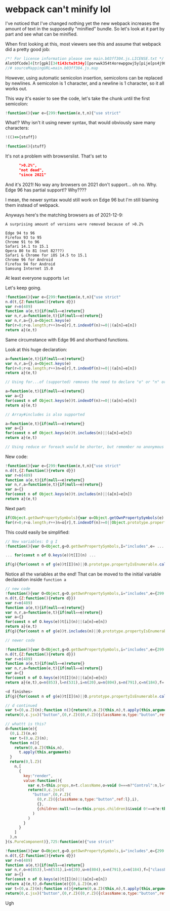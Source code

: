 # webpack can't minify lol

I've noticed that I've changed nothing yet the new webpack increases the amount of text in the supposedly "minified" bundle.
So let's look at it part by part and see what can be minified.

When first looking at this, most viewers see this and assume that webpack did a pretty good job:

```js
/*! For license information please see main.b03ff304.js.LICENSE.txt */
AlotOfCode]4[tr[gpk][34ti43ctw3t34y][porwwk354t4orewpgowj5y[pije[ps4j90gjspg[o[5ph5w]phoj5s[0h5r'5ohkthw45h[w0h]po53j4]3otgjes]43poj
//# sourceMappingURL=main.b03ff304.js.map
```

However, using automatic semicolon insertion, semicolons can be replaced by newlines.
A semicolon is 1 character, and a newline is 1 character, so it all works out.

This way it's easier to see the code, let's take the chunk until the first semicolon:

```js
!function(){var e={299:function(e,t,n){"use strict"
```

What!? Why isn't it using newer syntax, that would obviously save many characters:

```js
!(()=>{stuff})

!function(){stuff}
```

It's not a problem with browserslist. That's set to

```json
      ">0.2%",
      "not dead",
      "since 2021"
```

And it's 2021! No way any browsers on 2021 don't support... oh no. Why. Edge 96 has partial support!?
Why????

I mean, the newer syntax would still work on Edge 96 but I'm still blaming them instead of webpack.

Anyways here's the matching browsers as of 2021-12-9:
```
A surprising amount of versions were removed because of >0.2%

Edge 94 to 96
Firefox 93 to 95
Chrome 91 to 96
Safari 14.1 to 15.1
Opera 80 to 81 (not 82???)
Safari & Chrome for iOS 14.5 to 15.1
Chrome 96 for Android
Firefox 94 for Android
Samsung Internet 15.0
```

At least everyone supports `let`

Let's keep going.

```js
!function(){var e={299:function(e,t,n){"use strict"
n.d(t,{Z:function(){return d}})
var r=n(489)
function a(e,t){if(null==e)return{}
var n,r,a=function(e,t){if(null==e)return{}
var n,r,a={},o=Object.keys(e)
for(r=0;r<o.length;r++)n=o[r],t.indexOf(n)>=0||(a[n]=e[n])
return a}(e,t)
```

Same circumstance with Edge 96 and shorthand functions.

Look at this huge declaration:

```js
a=function(e,t){if(null==e)return{}
var n,r,a={},o=Object.keys(e)
for(r=0;r<o.length;r++)n=o[r],t.indexOf(n)>=0||(a[n]=e[n])
return a}(e,t)

// Using for...of (supported) removes the need to declare "o" or "n" or "r"

a=function(e,t){if(null==e)return{}
var a={}
for(const n of Object.keys(e))t.indexOf(n)>=0||(a[n]=e[n])
return a}(e,t)

// Array#includes is also supported

a=function(e,t){if(null==e)return{}
var a={}
for(const n of Object.keys(e))t.includes(n)||(a[n]=e[n])
return a}(e,t)

// Using reduce or foreach would be shorter, but remember no anonymous functions.
```

New code:

```js
!function(){var e={299:function(e,t,n){"use strict"
n.d(t,{Z:function(){return d}})
var r=n(489)
function a(e,t){if(null==e)return{}
var n,r,a=function(e,t){if(null==e)return{}
var a={}
for(const n of Object.keys(e))t.includes(n)||(a[n]=e[n])
return a}(e,t)
```

Next part:

```js
if(Object.getOwnPropertySymbols){var o=Object.getOwnPropertySymbols(e)
for(r=0;r<o.length;r++)n=o[r],t.indexOf(n)>=0||Object.prototype.propertyIsEnumerable.call(e,n)&&(a[n]=e[n])}return a}var o=n(853),l=n(531),i=n(20),u=n(804),s=n(791),c=n(184),f=["className","innerRef"],d=function(e){(0,i.Z)(n,e)
```

This could easily be simplified:

```js
// New variables: O g I
!function(){var O=Object,g=O.getOwnPropertySymbols,I="includes",e= ...

... for(const n of O.keys(e))t[I](n) ...

if(g){for(const n of g(e))t[I](n)||O.prototype.propertyIsEnumerable.call(e,n)&&(a[n]=e[n])}...
```

Notice all the variables at the end! That can be moved to the initial variable declaration inside `function a`
```js
// new code
!function(){var O=Object,g=O.getOwnPropertySymbols,i="includes",e={299:function(e,t,n){"use strict"
n.d(t,{Z:function(){return d}})
var r=n(489)
function a(e,t){if(null==e)return{}
var n,r,a=function(e,t){if(null==e)return{}
var a={}
for(const n of O.keys(e))t[i](n)||(a[n]=e[n])
return a}(e,t)
if(g){for(const n of g(e))t.includes(n)||O.prototype.propertyIsEnumerable.call(e,n)&&(a[n]=e[n])}var o=n(853),l=n(531),i=n(20),u=n(804),s=n(791),c=n(184),f=["className","innerRef"],d=function(e){(0,i.Z)(n,e)...

// newer code

!function(){var O=Object,g=O.getOwnPropertySymbols,i="includes",e={299:function(e,t,n){"use strict"
n.d(t,{Z:function(){return d}})
var r=n(489)
function a(e,t){if(null==e)return{}
var n,r,a=function(e,t){if(null==e)return{}
var a={}
for(const n of O.keys(e))t[I](n)||(a[n]=e[n])
return a}(e,t),o=n(853),l=n(531),i=n(20),u=n(804),s=n(791),c=n(184),f=["className","innerRef"],d=function(e){(0,i.Z)(n,e)...

<d finishes>
if(g){for(const n of g(e))t[I](n)||O.prototype.propertyIsEnumerable.call(e,n)&&(a[n]=e[n])}

// d continued
var t=(0,u.Z)(n);function n(){return(0,o.Z)(this,n),t.apply(this,arguments)}return(0,l.Z)(n,[{key:"render",value:function(){var e,t=this.props,n=t.className,o=void 0===n?"Control":n,l=t.innerRef,i=a(t,f)
return(0,c.jsx)("button",(0,r.Z)((0,r.Z)({className:o,type:"button",ref:l},i),{},{children:null!==(e=this.props.children)&&void 0!==e?e:this.props.name}))}}]),n}(s.PureComponent)},725:function(e){"use strict"

// whattt is this?
d=function(e){
  (0,i.Z)(n,e)
  var t=(0,u.Z)(n);
  function n(){
    return(0,o.Z)(this,n),
      t.apply(this,arguments)
  }
  return(0,l.Z)(
    n,[
      {
        key:"render",
        value:function(){
          var e,t=this.props,n=t.className,o=void 0===n?"Control":n,l=t.innerRef,i=a(t,f)
          return(0,c.jsx)(
            "button",(0,r.Z)(
              (0,r.Z)({className:o,type:"button",ref:l},i),
              {},
              {children:null!==(e=this.props.children)&&void 0!==e?e:this.props.name}
            )
          )
        }
      }
    ]
  ),n
}(s.PureComponent)},725:function(e){"use strict"

!function(){var O=Object,g=O.getOwnPropertySymbols,i="includes",e={299:function(e,t,n){"use strict"
n.d(t,{Z:function(){return d}})
var r=n(489)
function a(e,t){if(null==e)return{}
var n,r,o=n(853),l=n(531),i=n(20),u=n(804),s=n(791),c=n(184),f=["className","innerRef"],a=function(e,t){if(null==e)return{}
var a={}
for(const n of O.keys(e))t[I](n)||(a[n]=e[n])
return a}(e,t),d=function(e){(0,i.Z)(n,e)
var t=(0,u.Z)(n);function n(){return(0,o.Z)(this,n),t.apply(this,arguments)}return(0,l.Z)(n,[{key:"render",value:function(){var e,t=this.props,n=t.className,o=void 0===n?"Control":n,l=t.innerRef,i=a(t,f)
return(0,c.jsx)("button",(0,r.Z)((0,r.Z)({className:o,type:"button",ref:l},i),{},{children:null!==(e=this.props.children)&&void 0!==e?e:this.props.name}))}}]),n}(s.PureComponent)},725:function(e){"use strict"

```

Ugh
